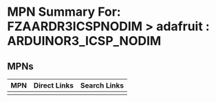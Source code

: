 



# MPN Summary For: FZAARDR3ICSPNODIM > adafruit : ARDUINOR3_ICSP_NODIM

## MPNs
  

|MPN|Direct Links|Search Links|
| :--- | :--- | :--- |
||||
